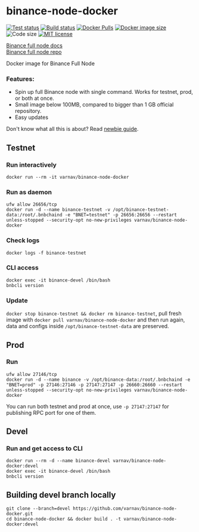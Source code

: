 # binance-node-docker

[![Test status](https://api.travis-ci.org/varnav/binance-node-docker.svg?branch=master)](https://travis-ci.org/varnav/binance-node-docker) [![Build status](https://img.shields.io/docker/cloud/build/varnav/binance-node-docker.svg)](https://hub.docker.com/r/varnav/binance-node-docker) [![Docker Pulls](https://img.shields.io/docker/pulls/varnav/binance-node-docker.svg)](https://hub.docker.com/r/varnav/binance-node-docker) [![Docker image size](https://shields.beevelop.com/docker/image/image-size/varnav/binance-node-docker/latest.svg)](https://links.beevelop.com/d-shields) ![Code size](https://img.shields.io/github/languages/code-size/varnav/binance-node-docker.svg) [![MIT license](https://img.shields.io/badge/License-MIT-blue.svg)](https://opensource.org/licenses/MIT/)

[Binance full node docs](https://docs.binance.org/fullnode.html#run-full-node-to-join-binance-chain)  
[Binance full node repo](https://github.com/binance-chain/node-binary)

Docker image for Binance Full Node  

### Features:

* Spin up full Binance node with single command. Works for testnet, prod, or both at once.
* Small image below 100MB, compared to bigger than 1 GB official repository.
* Easy updates

Don't know what all this is about? Read [newbie guide](https://github.com/varnav/binance-node-docker/blob/master/newbie-guide.md).

## Testnet

### Run interactively

`docker run --rm -it varnav/binance-node-docker`

### Run as daemon

```
ufw allow 26656/tcp
docker run -d --name binance-testnet -v /opt/binance-testnet-data:/root/.bnbchaind -e "BNET=testnet" -p 26656:26656 --restart unless-stopped --security-opt no-new-privileges varnav/binance-node-docker
```

### Check logs

`docker logs -f binance-testnet`

### CLI access

 ```
 docker exec -it binance-devel /bin/bash
 bnbcli version
 ```

### Update

`docker stop binance-testnet && docker rm binance-testnet`, pull fresh image with `docker pull varnav/binance-node-docker` and then run again, data and configs inside `/opt/binance-testnet-data` are preserved.

## Prod

### Run

```
ufw allow 27146/tcp
docker run -d --name binance -v /opt/binance-data:/root/.bnbchaind -e "BNET=prod" -p 27146:27146 -p 27147:27147 -p 26660:26660 --restart unless-stopped --security-opt no-new-privileges varnav/binance-node-docker
```

You can run both testnet and prod at once, use `-p 27147:27147` for publishing RPC port for one of them.

## Devel

### Run and get access to CLI

```
docker run --rm -d --name binance-devel varnav/binance-node-docker:devel
docker exec -it binance-devel /bin/bash
bnbcli version
```

## Building devel branch locally

```
git clone --branch=devel https://github.com/varnav/binance-node-docker.git
cd binance-node-docker && docker build . -t varnav/binance-node-docker:devel
```